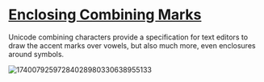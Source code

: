 # [Enclosing Combining Marks](https://www.unicode.org/versions/Unicode16.0.0/core-spec/chapter-2/#G25264)

Unicode combining characters provide a specification for text editors to draw the accent marks over vowels, but also much more, even enclosures around symbols.

![17400792597284028980330638955133](https://github.com/user-attachments/assets/a92c9682-438b-4f40-8e88-2c349b9d64d6)
